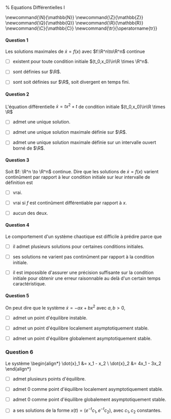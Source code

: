 % Equations Différentielles I

<!-- LaTeX Macros -->
\newcommand{\N}{\mathbb{N}}
\newcommand{\Z}{\mathbb{Z}}
\newcommand{\Q}{\mathbb{Q}}
\newcommand{\R}{\mathbb{R}}
\newcommand{\C}{\mathbb{C}}
\newcommand{\tr}{\operatorname{tr}}

#### Question 1
Les solutions maximales de $\dot{x} = f(x)$ avec $f:\R^n\to\R^n$ continue

- [ ] existent pour toute condition initiale $(t_0,x_0)\in\R \times \R^n$.

- [ ] sont définies sur $\R$.

- [ ] sont soit définies sur $\R$, soit divergent en temps fini.


<!--
#### Question 1
L'équation différentielle $\dot{x} = |x|^{\frac{1/3}}$ 

  - [ ] admet des solutions pour toute condition initiale $(t_0,x_0)\in\R \times \R$. 

  - [ ] admet une unique solution maximale dans $\R$ passant par $x_0\neq 0$.

  - [ ] admet une unique solution maximale dans $\R\setminus \{0\}$ passant par $x_0\neq 0$.

  - [ ] a toutes ses solutions maximales (dans $\R$) définies sur $\R$.

-->

#### Question 2
L'équation différentielle $\dot{x} = tx^2 +t$ de condition initiale $(t_0,x_0)\in\R \times \R$

  - [ ] admet une unique solution. 

  - [ ] admet une unique solution maximale définie sur $\R$.

  - [ ] admet une unique solution maximale définie sur un intervalle ouvert borné de $\R$.

#### Question 3 
Soit $f: \R^n \to \R^n$ continue. Dire que les solutions de $\dot{x}=f(x)$ varient continûment par rapport à leur condition initiale sur leur intervalle de définition est

 - [ ] vrai.

 - [ ] vrai si $f$ est continûment différentiable par rapport à $x$.

 - [ ] aucun des deux.

#### Question 4
Le comportement d'un système chaotique est difficile à prédire parce que

  - [ ] il admet plusieurs solutions pour certaines conditions initiales.

  - [ ] ses solutions ne varient pas continûment par rapport à la condition initiale.

  - [ ] il est impossible d'assurer une précision suffisante sur la condition initiale pour obtenir une erreur raisonnable au delà d'un certain temps caractéristique.

#### Question 5
On peut dire que le système $\dot{x} = - a x + bx^2$ avec $a,b>0$, 

  - [ ] admet un point d'équilibre instable.

  - [ ] admet un point d'équilibre localement asymptotiquement stable.

  - [ ] admet un point d'équilibre globalement asymptotiquement stable.

### Question 6
Le système 
\begin{align*}
\dot{x}_1 &= x_1 - x_2 \\
\dot{x}_2 &= 4x_1 - 3x_2
\end{align*}

  - [ ] admet plusieurs points d'équilibre.

  - [ ] admet 0 comme point d'équilibre localement asymptotiquement stable.

  - [ ] admet 0 comme point d'équilibre globalement asymptotiquement stable.

  - [ ] a ses solutions de la forme $x(t) = (e^{-t}c_1,e^{-t}c_2)$, avec $c_1,c_2$ constantes.
